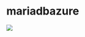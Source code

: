 # mariadbazure

<a href="https://portal.azure.com/#create/Microsoft.Template/uri/https://raw.githubusercontent.com/keithtobin/mariadbazure/master/create.json" target="_blank">
    <img src="http://azuredeploy.net/deploybutton.png"/>
</a><a  target="_blank">
